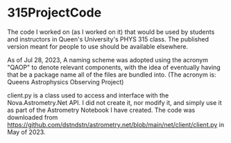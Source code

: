 # 315ProjectCode
The code I worked on (as I worked on it) that would be used by students and instructors in Queen's University's PHYS 315 class. The published version meant for people to use should be available elsewhere.

As of Jul 28, 2023, A naming scheme was adopted using the acronym "QAOP" to denote relevant components, with the idea of eventually having that be a package name all of the files are bundled into. (The acronym is: Queens Astrophysics Observing Project) 


client.py is a class used to access and interface with the Nova.Astrometry.Net API. I did not create it, nor modify it, and simply use it as part of the Astrometry Notebook I have created. The code was downloaded from https://github.com/dstndstn/astrometry.net/blob/main/net/client/client.py in May of 2023.
